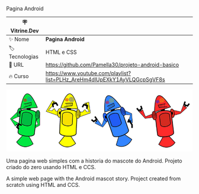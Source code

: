 Pagina Android

| :placard: Vitrine.Dev |     |
| -------------  | --- |
| :sparkles: Nome        | **Pagina Android**
| :label: Tecnologias | HTML e CSS
| :rocket: URL         | https://github.com/Pamella30/projeto-android-basico
| :fire: Curso    | https://www.youtube.com/playlist?list=PLHz_AreHm4dlUpEXkY1AyVLQGcpSgVF8s

![](https://raw.githubusercontent.com/Pamella30/projeto-android-basico/main/androids.png#vitrinedev)

Uma pagina web simples com a historia do mascote do Android.
Projeto criado do zero usando HTML e CCS. 

A simple web page with the Android mascot story.
Project created from scratch using HTML and CCS.
